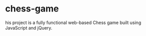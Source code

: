 # chess-game
his project is a fully functional web-based Chess game built using JavaScript and jQuery.
